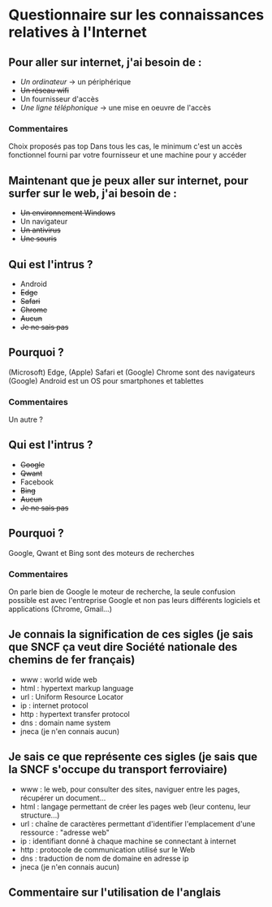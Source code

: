 # Questionnaire sur les connaissances relatives à l'Internet

## Pour aller sur internet, j'ai besoin de :

* *Un ordinateur* -> un périphérique
* ~~Un réseau wifi~~
* Un fournisseur d'accès
* *Une ligne téléphonique* -> une mise en oeuvre de l'accès

### Commentaires

Choix proposés pas top
Dans tous les cas, le minimum c'est un accès fonctionnel fourni par votre fournisseur et une machine pour y accéder

## Maintenant que je peux aller sur internet, pour surfer sur le web, j'ai besoin de :

* ~~Un environnement Windows~~
* Un navigateur
* ~~Un antivirus~~
* ~~Une souris~~

## Qui est l'intrus ?

* Android
* ~~Edge~~
* ~~Safari~~
* ~~Chrome~~
* ~~Aucun~~
* ~~Je ne sais pas~~

## Pourquoi ?

(Microsoft) Edge, (Apple) Safari et (Google) Chrome sont des navigateurs
(Google) Android est un OS pour smartphones et tablettes

### Commentaires

Un autre ?

## Qui est l'intrus ?

* ~~Google~~
* ~~Qwant~~
* Facebook
* ~~Bing~~
* ~~Aucun~~
* ~~Je ne sais pas~~

## Pourquoi ?

Google, Qwant et Bing sont des moteurs de recherches

### Commentaires

On parle bien de Google le moteur de recherche, la seule confusion possible est avec l'entreprise Google et non pas leurs différents logiciels et applications (Chrome, Gmail...)

## Je connais la signification de ces sigles (je sais que SNCF ça veut dire Société nationale des chemins de fer français)

* www : world wide web
* html : hypertext markup language
* url : Uniform Resource Locator
* ip : internet protocol
* http : hypertext transfer protocol
* dns : domain name system
* jneca (je n'en connais aucun)

## Je sais ce que représente ces sigles (je sais que la SNCF s'occupe du transport ferroviaire)

* www : le web, pour consulter des sites, naviguer entre les pages, récupérer un document...
* html : langage permettant de créer les pages web (leur contenu, leur structure...)
* url : chaîne de caractères permettant d'identifier l'emplacement d'une ressource : "adresse web"
* ip : identifiant donné à chaque machine se connectant à internet
* http : protocole de communication utilisé sur le Web
* dns : traduction de nom de domaine en adresse ip
* jneca (je n'en connais aucun)

## Commentaire sur l'utilisation de l'anglais

